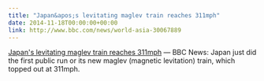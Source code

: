 ```yaml
---
title: "Japan&apos;s levitating maglev train reaches 311mph"
date: 2014-11-18T00:00:00+00:00
link: http://www.bbc.com/news/world-asia-30067889
---
```

[Japan&apos;s levitating maglev train reaches 311mph](http://www.bbc.com/news/world-asia-30067889) &mdash; 
 BBC News: Japan just did the first public run or its new maglev (magnetic  levitation) train, which topped out at 311mph.
